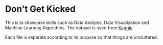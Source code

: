 # Don't Get Kicked

This is to showcase skills such as Data Analysis, Data Visualization and Machine Learning Algorithms.
The dataset is used from [Kaggle](https://www.kaggle.com/competitions/DontGetKicked)

Each file is separate according to its purpose so that things are uncluttered.

